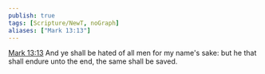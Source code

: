 ```yaml
---
publish: true
tags: [Scripture/NewT, noGraph]
aliases: ["Mark 13:13"]
---
```

[Mark 13:13](https://churchofjesuschrist.org/study/scriptures/nt/mark/13?lang=eng&id=p13#p13) And ye shall be hated of all men for my name's sake: but he that shall endure unto the end, the same shall be saved.
